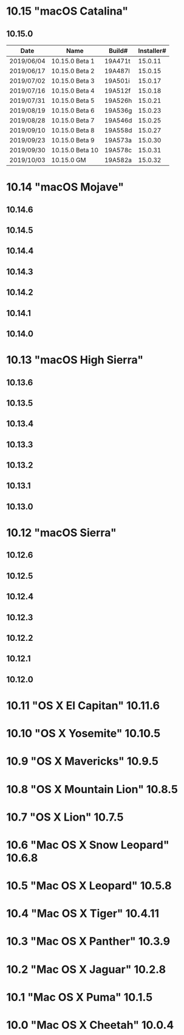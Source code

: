 # 10.15 "macOS Catalina"
## 10.15.0
Date | Name | Build# | Installer#
--- | --- | --- | ---
2019/06/04 | 10.15.0 Beta 1  | 19A471t | 15.0.11
2019/06/17 | 10.15.0 Beta 2  | 19A487l | 15.0.15
2019/07/02 | 10.15.0 Beta 3  | 19A501i | 15.0.17
2019/07/16 | 10.15.0 Beta 4  | 19A512f | 15.0.18
2019/07/31 | 10.15.0 Beta 5  | 19A526h | 15.0.21
2019/08/19 | 10.15.0 Beta 6  | 19A536g | 15.0.23
2019/08/28 | 10.15.0 Beta 7  | 19A546d | 15.0.25
2019/09/10 | 10.15.0 Beta 8  | 19A558d | 15.0.27
2019/09/23 | 10.15.0 Beta 9  | 19A573a | 15.0.30
2019/09/30 | 10.15.0 Beta 10 | 19A578c | 15.0.31
2019/10/03 | 10.15.0 GM      | 19A582a | 15.0.32
# 10.14 "macOS Mojave"
## 10.14.6
## 10.14.5
## 10.14.4
## 10.14.3
## 10.14.2
## 10.14.1
## 10.14.0
# 10.13 "macOS High Sierra"
## 10.13.6
## 10.13.5
## 10.13.4
## 10.13.3
## 10.13.2
## 10.13.1
## 10.13.0
# 10.12 "macOS Sierra"
## 10.12.6
## 10.12.5
## 10.12.4
## 10.12.3
## 10.12.2
## 10.12.1
## 10.12.0
# 10.11 "OS X El Capitan"	10.11.6
# 10.10 "OS X Yosemite"	10.10.5
# 10.9  "OS X Mavericks"	10.9.5
# 10.8  "OS X Mountain Lion"	10.8.5
# 10.7  "OS X Lion"	10.7.5
# 10.6  "Mac OS X Snow Leopard"	10.6.8
# 10.5  "Mac OS X Leopard"	10.5.8
# 10.4  "Mac OS X Tiger"	10.4.11
# 10.3  "Mac OS X Panther"	10.3.9
# 10.2  "Mac OS X Jaguar"	10.2.8
# 10.1  "Mac OS X Puma"	10.1.5
# 10.0  "Mac OS X Cheetah"	10.0.4
